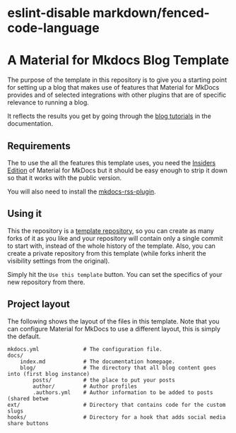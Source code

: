 # eslint-disable markdown/fenced-code-language

# A Material for Mkdocs Blog Template

The purpose of the template in this repository is to give you a starting point
for setting up a blog that makes use of features that Material for MkDocs
provides and of selected integrations with other plugins that are of specific
relevance to running a blog.

It reflects the results you get by going through the [blog tutorials] in the
documentation.

[blog tutorials]: https://squidfunk.github.io/mkdocs-material/tutorials#blogs

## Requirements

The to use the all the features this template uses, you need the [Insiders
Edition] of Material for MkDocs but it should be easy enough to strip it down so
that it works with the public version.

[Insiders Edition]: https://squidfunk.github.io/mkdocs-material/insiders/

You will also need to install the [mkdocs-rss-plugin].

[mkdocs-rss-plugin]: https://github.com/guts/mkdocs-rss-plugin

## Using it

This the repository is a [template repository], so you can create as many forks
of it as you like and your repository will contain only a single commit to start
with, instead of the whole history of the template. Also, you can create a
private repository from this template (while forks inherit the visibility
settings from the original).

[template repository]:
  https://docs.github.com/en/repositories/creating-and-managing-repositories/creating-a-repository-from-a-template

Simply hit the `Use this template` button. You can set the specifics of your new
repository from there.

## Project layout

The following shows the layout of the files in this template. Note that you can
configure Material for MkDocs to use a different layout, this is simply the
default.

```text
mkdocs.yml              # The configuration file.
docs/
    index.md            # The documentation homepage.
    blog/               # The directory that all blog content goes into (first blog instance)
        posts/          # the place to put your posts
        author/         # Author profiles
        .authors.yml    # Author information to be added to posts (shared betwe
ext/                    # Directory that contains code for the custom slugs
hooks/                  # Directory for a hook that adds social media share buttons
```
